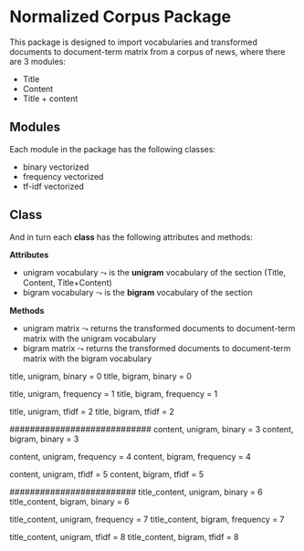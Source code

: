 # Normalized Corpus Package

This package is designed to import vocabularies and transformed documents to document-term matrix from a corpus of news, where there are 3 modules:

- Title
- Content
- Title + content

## Modules

Each module in the package has the following classes:

- binary vectorized
- frequency vectorized
- tf-idf vectorized

## Class

And in turn each **class** has the following attributes and methods:

**Attributes**

- unigram vocabulary $\leadsto$ is the **unigram** vocabulary of the section (Title, Content, Title+Content)
- bigram vocabulary $\leadsto$ is the **bigram** vocabulary of the section

**Methods**

- unigram matrix $\leadsto$ returns the transformed documents to document-term matrix with the unigram vocabulary
- bigram matrix $\leadsto$ returns the transformed documents to document-term matrix with the bigram vocabulary




title, unigram, binary = 0
title, bigram, binary = 0

title, unigram, frequency = 1
title, bigram, frequency = 1

title, unigram, tfidf = 2
title, bigram, tfidf = 2

############################
content, unigram, binary = 3
content, bigram, binary = 3

content, unigram, frequency = 4
content, bigram, frequency = 4

content, unigram, tfidf = 5
content, bigram, tfidf = 5

#########################
title_content, unigram, binary = 6
title_content, bigram, binary = 6

title_content, unigram, frequency = 7
title_content, bigram, frequency = 7

title_content, unigram, tfidf = 8
title_content, bigram, tfidf = 8